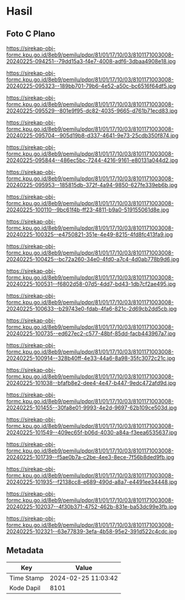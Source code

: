 # Hasil

## Foto C Plano

https://sirekap-obj-formc.kpu.go.id/8eb9/pemilu/pdpr/81/01/17/10/03/8101171003008-20240225-094251--79dd15a3-f4e7-4008-adf6-3dbaa4908e18.jpg

https://sirekap-obj-formc.kpu.go.id/8eb9/pemilu/pdpr/81/01/17/10/03/8101171003008-20240225-095323--189bb701-79b6-4e52-a50c-bc6516f64df5.jpg

https://sirekap-obj-formc.kpu.go.id/8eb9/pemilu/pdpr/81/01/17/10/03/8101171003008-20240225-095529--801e9f95-dc82-4035-9665-d761b71ecd83.jpg

https://sirekap-obj-formc.kpu.go.id/8eb9/pemilu/pdpr/81/01/17/10/03/8101171003008-20240225-095704--905d19b8-d337-4641-9e73-25cdb350f874.jpg

https://sirekap-obj-formc.kpu.go.id/8eb9/pemilu/pdpr/81/01/17/10/03/8101171003008-20240225-095844--486ec5bc-7244-4216-9161-e80131a044d2.jpg

https://sirekap-obj-formc.kpu.go.id/8eb9/pemilu/pdpr/81/01/17/10/03/8101171003008-20240225-095953--185815db-372f-4a94-9850-627fe339eb6b.jpg

https://sirekap-obj-formc.kpu.go.id/8eb9/pemilu/pdpr/81/01/17/10/03/8101171003008-20240225-100110--9bc61f4b-ff23-4811-b9a0-519155061d8e.jpg

https://sirekap-obj-formc.kpu.go.id/8eb9/pemilu/pdpr/81/01/17/10/03/8101171003008-20240225-100325--e4750821-351e-4e49-8215-4fd8fc413fa9.jpg

https://sirekap-obj-formc.kpu.go.id/8eb9/pemilu/pdpr/81/01/17/10/03/8101171003008-20240225-100425--bc72a260-34e0-4fd0-a7c4-4d0ab778b9d6.jpg

https://sirekap-obj-formc.kpu.go.id/8eb9/pemilu/pdpr/81/01/17/10/03/8101171003008-20240225-100531--f6802d58-07d5-4dd7-bd43-1db7cf2ae495.jpg

https://sirekap-obj-formc.kpu.go.id/8eb9/pemilu/pdpr/81/01/17/10/03/8101171003008-20240225-100633--b29743e0-fdab-4fa6-821c-2d69cb2dd5cb.jpg

https://sirekap-obj-formc.kpu.go.id/8eb9/pemilu/pdpr/81/01/17/10/03/8101171003008-20240225-100735--ed627ec2-c577-48bf-85dd-facb443967a7.jpg

https://sirekap-obj-formc.kpu.go.id/8eb9/pemilu/pdpr/81/01/17/10/03/8101171003008-20240225-100914--328b40ff-4e33-44a6-8a98-35fc3072c21c.jpg

https://sirekap-obj-formc.kpu.go.id/8eb9/pemilu/pdpr/81/01/17/10/03/8101171003008-20240225-101038--bfafb8e2-dee4-4e47-b447-9edc472afd9d.jpg

https://sirekap-obj-formc.kpu.go.id/8eb9/pemilu/pdpr/81/01/17/10/03/8101171003008-20240225-101455--30fa8e01-9993-4e2d-9697-62b109ce503d.jpg

https://sirekap-obj-formc.kpu.go.id/8eb9/pemilu/pdpr/81/01/17/10/03/8101171003008-20240225-101549--409ec65f-b06d-4030-a84a-f3eea6535637.jpg

https://sirekap-obj-formc.kpu.go.id/8eb9/pemilu/pdpr/81/01/17/10/03/8101171003008-20240225-101739--f5ae0b7a-c2be-4ee3-8ece-7f56b8ded9fb.jpg

https://sirekap-obj-formc.kpu.go.id/8eb9/pemilu/pdpr/81/01/17/10/03/8101171003008-20240225-101935--f2138cc8-e689-490d-a8a7-e4491ee34448.jpg

https://sirekap-obj-formc.kpu.go.id/8eb9/pemilu/pdpr/81/01/17/10/03/8101171003008-20240225-102037--4f30b371-4752-462b-831e-ba53dc99e3fb.jpg

https://sirekap-obj-formc.kpu.go.id/8eb9/pemilu/pdpr/81/01/17/10/03/8101171003008-20240225-102321--63e77839-3efa-4b58-95e2-391d522c4cdc.jpg


## Metadata

| Key        | Value               |
| ---------- | ------------------- |
| Time Stamp | 2024-02-25 11:03:42 |
| Kode Dapil | 8101                |



